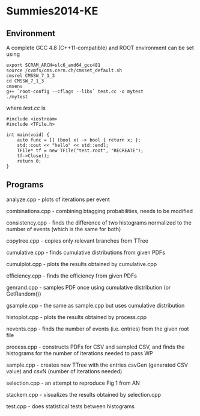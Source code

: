 Summies2014-KE
==============

Environment
-----------

A complete GCC 4.8 (C++11-compatible) and ROOT environment can be set using

~~~
export SCRAM_ARCH=slc6_amd64_gcc481
source /cvmfs/cms.cern.ch/cmsset_default.sh
cmsrel CMSSW_7_1_3
cd CMSSW_7_1_3
cmsenv
g++ `root-config --cflags --libs` test.cc -o mytest
./mytest
~~~

where *test.cc* is

~~~
#include <iostream>
#include <TFile.h>

int main(void) {
    auto func = [] (bool x) -> bool { return x; };
    std::cout << "hello" << std::endl;
    TFile* tf = new TFile("test.root", "RECREATE");
    tf->Close();
    return 0;
}
~~~

Programs
--------

analyze.cpp - plots of iterations per event

combinations.cpp - combining btagging probabilities, needs to be modified

consistency.cpp - finds the difference of two histograms normalized to the number of events (which is the same for both)

copytree.cpp - copies only relevant branches from TTree

cumulative.cpp - finds cumulative distributions from given PDFs

cumulplot.cpp - plots the results obtained by cumulative.cpp

efficiency.cpp - finds the efficiency from given PDFs

genrand.cpp - samples PDF once using cumulative distribution (or GetRandom())

gsample.cpp - the same as sample.cpp but uses cumulative distribution

histoplot.cpp - plots the results obtained by process.cpp

nevents.cpp - finds the number of events (i.e. entries) from the given root file

process.cpp - constructs PDFs for CSV and sampled CSV, and finds the histograms for the number of iterations needed to pass WP

sample.cpp - creates new TTree with the entries csvGen (generated CSV value) and csvN (number of iterations needed)

selection.cpp - an attempt to reproduce Fig 1 from AN

stackem.cpp - visualizes the results obtained by selection.cpp

test.cpp - does statistical tests between histograms
